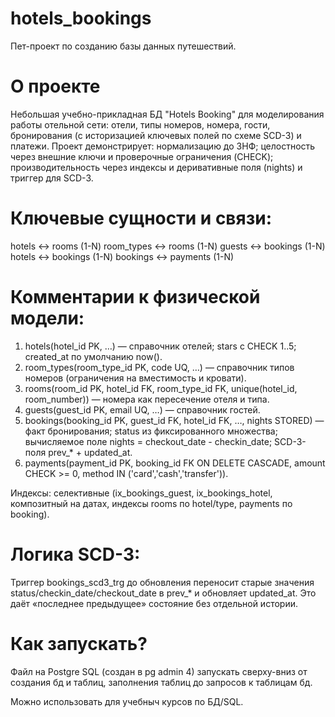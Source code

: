 # hotels_bookings
Пет-проект по созданию базы данных путешествий.
# О проекте
Небольшая учебно-прикладная БД "Hotels Booking" для моделирования работы отельной сети: отели, типы номеров, номера, гости, бронирования (с историзацией ключевых полей по схеме SCD-3) и платежи. Проект демонстрирует:
нормализацию до 3НФ;
целостность через внешние ключи и проверочные ограничения (CHECK);
производительность через индексы и деривативные поля (nights) и триггер для SCD-3.

# Ключевые сущности и связи:
hotels ↔ rooms (1-N)
room_types ↔ rooms (1-N)
guests ↔ bookings (1-N)
hotels ↔ bookings (1-N)
bookings ↔ payments (1-N)

# Комментарии к физической модели:
1. hotels(hotel_id PK, …) — справочник отелей; stars с CHECK 1..5; created_at по умолчанию now().
2. room_types(room_type_id PK, code UQ, …) — справочник типов номеров (ограничения на вместимость и кровати).
3. rooms(room_id PK, hotel_id FK, room_type_id FK, unique(hotel_id, room_number)) — номера как пересечение отеля и типа.
4. guests(guest_id PK, email UQ, …) — справочник гостей.
5. bookings(booking_id PK, guest_id FK, hotel_id FK, …, nights STORED) — факт бронирования; status из фиксированного множества; вычисляемое поле nights = checkout_date - checkin_date; SCD-3-поля prev_* + updated_at.
6. payments(payment_id PK, booking_id FK ON DELETE CASCADE, amount CHECK >= 0, method IN ('card','cash','transfer')).

Индексы: селективные (ix_bookings_guest, ix_bookings_hotel, композитный на датах, индексы rooms по hotel/type, payments по booking).

# Логика SCD-3:
Триггер bookings_scd3_trg до обновления переносит старые значения status/checkin_date/checkout_date в prev_* и обновляет updated_at. Это даёт «последнее предыдущее» состояние без отдельной истории.

# Как запускать?
Файл на Postgre SQL (создан в pg admin 4) запускать сверху-вниз от создания бд и таблиц, заполнения таблиц до запросов к таблицам бд.

Можно использовать для учебныч курсов по БД/SQL.
